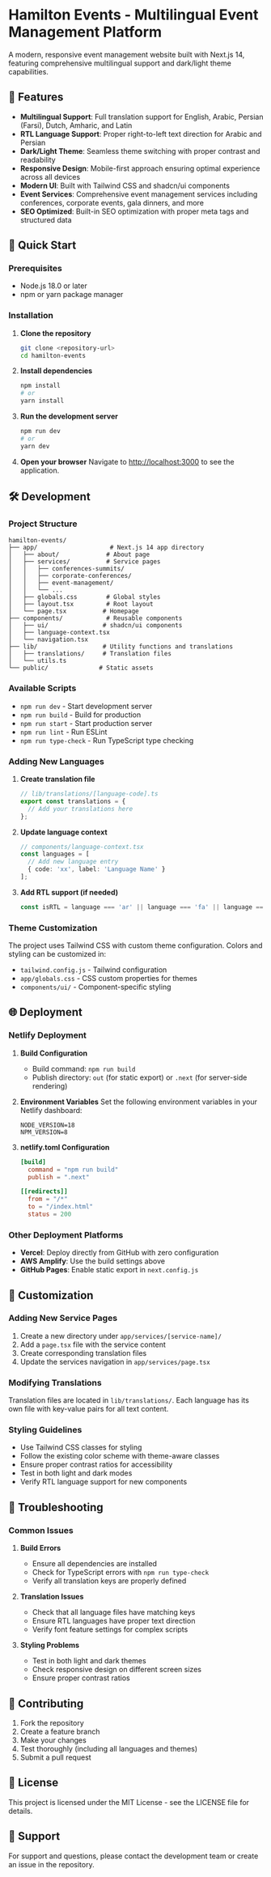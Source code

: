 # Hamilton Events - Multilingual Event Management Platform

A modern, responsive event management website built with Next.js 14, featuring comprehensive multilingual support and dark/light theme capabilities.

## 🌟 Features

- **Multilingual Support**: Full translation support for English, Arabic, Persian (Farsi), Dutch, Amharic, and Latin
- **RTL Language Support**: Proper right-to-left text direction for Arabic and Persian
- **Dark/Light Theme**: Seamless theme switching with proper contrast and readability
- **Responsive Design**: Mobile-first approach ensuring optimal experience across all devices
- **Modern UI**: Built with Tailwind CSS and shadcn/ui components
- **Event Services**: Comprehensive event management services including conferences, corporate events, gala dinners, and more
- **SEO Optimized**: Built-in SEO optimization with proper meta tags and structured data

## 🚀 Quick Start

### Prerequisites

- Node.js 18.0 or later
- npm or yarn package manager

### Installation

1. **Clone the repository**
   ```bash
   git clone <repository-url>
   cd hamilton-events
   ```

2. **Install dependencies**
   ```bash
   npm install
   # or
   yarn install
   ```

3. **Run the development server**
   ```bash
   npm run dev
   # or
   yarn dev
   ```

4. **Open your browser**
   Navigate to [http://localhost:3000](http://localhost:3000) to see the application.

## 🛠️ Development

### Project Structure

```
hamilton-events/
├── app/                    # Next.js 14 app directory
│   ├── about/             # About page
│   ├── services/          # Service pages
│   │   ├── conferences-summits/
│   │   ├── corporate-conferences/
│   │   ├── event-management/
│   │   └── ...
│   ├── globals.css        # Global styles
│   ├── layout.tsx         # Root layout
│   └── page.tsx          # Homepage
├── components/            # Reusable components
│   ├── ui/               # shadcn/ui components
│   ├── language-context.tsx
│   └── navigation.tsx
├── lib/                  # Utility functions and translations
│   ├── translations/     # Translation files
│   └── utils.ts
└── public/              # Static assets
```

### Available Scripts

- `npm run dev` - Start development server
- `npm run build` - Build for production
- `npm run start` - Start production server
- `npm run lint` - Run ESLint
- `npm run type-check` - Run TypeScript type checking

### Adding New Languages

1. **Create translation file**
   ```typescript
   // lib/translations/[language-code].ts
   export const translations = {
     // Add your translations here
   };
   ```

2. **Update language context**
   ```typescript
   // components/language-context.tsx
   const languages = [
     // Add new language entry
     { code: 'xx', label: 'Language Name' }
   ];
   ```

3. **Add RTL support (if needed)**
   ```typescript
   const isRTL = language === 'ar' || language === 'fa' || language === 'xx';
   ```

### Theme Customization

The project uses Tailwind CSS with custom theme configuration. Colors and styling can be customized in:

- `tailwind.config.js` - Tailwind configuration
- `app/globals.css` - CSS custom properties for themes
- `components/ui/` - Component-specific styling

## 🌐 Deployment

### Netlify Deployment

1. **Build Configuration**
   - Build command: `npm run build`
   - Publish directory: `out` (for static export) or `.next` (for server-side rendering)

2. **Environment Variables**
   Set the following environment variables in your Netlify dashboard:
   ```
   NODE_VERSION=18
   NPM_VERSION=8
   ```

3. **netlify.toml Configuration**
   ```toml
   [build]
     command = "npm run build"
     publish = ".next"

   [[redirects]]
     from = "/*"
     to = "/index.html"
     status = 200
   ```

### Other Deployment Platforms

- **Vercel**: Deploy directly from GitHub with zero configuration
- **AWS Amplify**: Use the build settings above
- **GitHub Pages**: Enable static export in `next.config.js`

## 🎨 Customization

### Adding New Service Pages

1. Create a new directory under `app/services/[service-name]/`
2. Add a `page.tsx` file with the service content
3. Create corresponding translation files
4. Update the services navigation in `app/services/page.tsx`

### Modifying Translations

Translation files are located in `lib/translations/`. Each language has its own file with key-value pairs for all text content.

### Styling Guidelines

- Use Tailwind CSS classes for styling
- Follow the existing color scheme with theme-aware classes
- Ensure proper contrast ratios for accessibility
- Test in both light and dark modes
- Verify RTL language support for new components

## 🔧 Troubleshooting

### Common Issues

1. **Build Errors**
   - Ensure all dependencies are installed
   - Check for TypeScript errors with `npm run type-check`
   - Verify all translation keys are properly defined

2. **Translation Issues**
   - Check that all language files have matching keys
   - Ensure RTL languages have proper text direction
   - Verify font feature settings for complex scripts

3. **Styling Problems**
   - Test in both light and dark themes
   - Check responsive design on different screen sizes
   - Ensure proper contrast ratios

## 📝 Contributing

1. Fork the repository
2. Create a feature branch
3. Make your changes
4. Test thoroughly (including all languages and themes)
5. Submit a pull request

## 📄 License

This project is licensed under the MIT License - see the LICENSE file for details.

## 🤝 Support

For support and questions, please contact the development team or create an issue in the repository.
